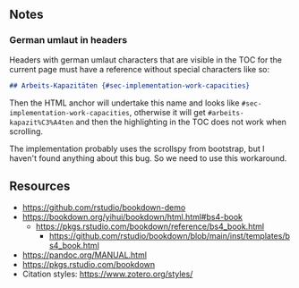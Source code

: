 ## Notes

### German umlaut in headers

Headers with german umlaut characters
that are visible in the TOC for the current page
must have a reference without special characters like so:

```md
## Arbeits-Kapazitäten {#sec-implementation-work-capacities}
```

Then the HTML anchor will undertake this name 
and looks like `#sec-implementation-work-capacities`,
otherwise it will get `#arbeits-kapazit%C3%A4ten`
and then the highlighting in the TOC does not work when scrolling.

The implementation probably uses the scrollspy from bootstrap,
but I haven't found anything about this bug.
So we need to use this workaround.

## Resources

- https://github.com/rstudio/bookdown-demo
- https://bookdown.org/yihui/bookdown/html.html#bs4-book
    - https://pkgs.rstudio.com/bookdown/reference/bs4_book.html
        - https://github.com/rstudio/bookdown/blob/main/inst/templates/bs4_book.html
- https://pandoc.org/MANUAL.html
- https://pkgs.rstudio.com/bookdown
- Citation styles: https://www.zotero.org/styles/
